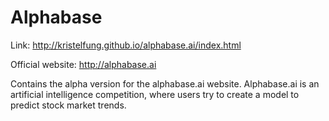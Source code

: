 # Alphabase
Link: http://kristelfung.github.io/alphabase.ai/index.html

Official website: http://alphabase.ai

Contains the alpha version for the alphabase.ai website. Alphabase.ai is an artificial intelligence competition, where users try to create a model to predict stock market trends.
